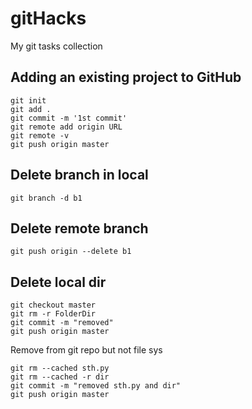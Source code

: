 # gitHacks
My git tasks collection

## Adding an existing project to GitHub
```
git init
git add .
git commit -m '1st commit'
git remote add origin URL
git remote -v
git push origin master
```


## Delete branch in local
`git branch -d b1`

## Delete remote branch
`git push origin --delete b1`

## Delete local dir
```
git checkout master
git rm -r FolderDir
git commit -m "removed"
git push origin master
```
Remove from git repo but not file sys
```
git rm --cached sth.py
git rm --cached -r dir
git commit -m "removed sth.py and dir"
git push origin master
```



